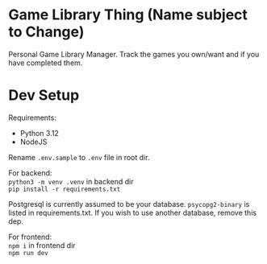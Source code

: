 # Game Library Thing (Name subject to Change)

Personal Game Library Manager. Track the games you own/want and if you have completed them.

# Dev Setup
Requirements:
- Python 3.12
- NodeJS

Rename `.env.sample` to `.env` file in root dir.  

For backend:  
`python3 -m venv .venv` in backend dir  
`pip install -r requirements.txt`

Postgresql is currently assumed to be your database. `psycopg2-binary` is listed in requirements.txt. If you wish to use another database, remove this dep.


For frontend:  
`npm i` in frontend dir  
`npm run dev`
